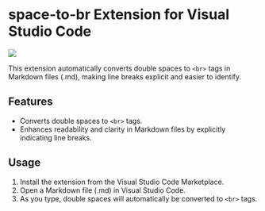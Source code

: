 # space-to-br Extension for Visual Studio Code

<img src="https://github.com/kazuki235/space-to-br/assets/74903972/b0d4224b-ad7d-42ea-b062-fa4ff4d5e183">

This extension automatically converts double spaces to `<br>` tags in Markdown files (.md), making line breaks explicit and easier to identify.

## Features

- Converts double spaces to `<br>` tags.
- Enhances readability and clarity in Markdown files by explicitly indicating line breaks.

## Usage

1. Install the extension from the Visual Studio Code Marketplace.
2. Open a Markdown file (.md) in Visual Studio Code.
3. As you type, double spaces will automatically be converted to `<br>` tags.
